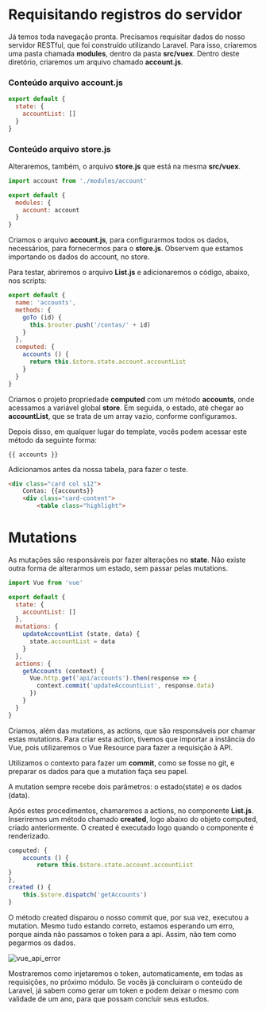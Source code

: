# Requisitando registros do servidor

Já temos toda navegação pronta. Precisamos requisitar dados do nosso servidor RESTful, que foi construído utilizando Laravel.
Para isso, criaremos uma pasta chamada **modules**, dentro da pasta **src/vuex**. Dentro deste diretório, criaremos um arquivo chamado **account.js**.

### Conteúdo arquivo account.js

```js
export default {
  state: {
    accountList: []
  }
}
```

### Conteúdo arquivo store.js

Alteraremos, também, o arquivo **store.js** que está na mesma **src/vuex**.

```js
import account from './modules/account'

export default {
  modules: {
    account: account
  }
}
```

Criamos o arquivo **account.js**, para configurarmos todos os dados, necessários, para fornecermos para o **store.js**. Observem que estamos importando os dados do account, no store.

Para testar, abriremos o arquivo **List.js** e adicionaremos o código, abaixo, nos scripts:

```js
export default {
  name: 'accounts',
  methods: {
    goTo (id) {
      this.$router.push('/contas/' + id)
    }
  },
  computed: {
    accounts () {
      return this.$store.state.account.accountList
    }
  }
}
```

Criamos o projeto propriedade **computed** com um método **accounts**, onde acessamos a variável global **store**. Em seguida, o estado, até chegar ao **accountList**, que se trata de um array vazio, conforme configuramos.

Depois disso, em qualquer lugar do template, vocês podem acessar este método da seguinte forma:

`{{ accounts }}`

Adicionamos antes da nossa tabela, para fazer o teste.

```html
<div class="card col s12">
    Contas: {{accounts}}
    <div class="card-content">
        <table class="highlight">
```

# Mutations

As mutações são responsáveis por fazer alterações no **state**. Não existe outra forma de alterarmos um estado, sem passar pelas mutations.

```js
import Vue from 'vue'

export default {
  state: {
    accountList: []
  },
  mutations: {
    updateAccountList (state, data) {
      state.accountList = data
    }
  },
  actions: {
    getAccounts (context) {
      Vue.http.get('api/accounts').then(response => {
        context.commit('updateAccountList', response.data)
      })
    }
  }
}
```

Criamos, além das mutations, as actions, que são responsáveis por chamar estas mutations. Para criar esta action, tivemos que importar a instância do Vue, pois utilizaremos o Vue Resource para fazer a requisição à API.

Utilizamos o contexto para fazer um **commit**, como se fosse no git, e preparar os dados para que a mutation faça seu papel.

A mutation sempre recebe dois parâmetros: o estado(state) e os dados (data).

Após estes procedimentos, chamaremos a actions, no componente **List.js**. Inseriremos um método chamado **created**, logo abaixo do objeto computed, criado anteriormente. O created é executado logo quando o componente é renderizado.

```js
computed: {
    accounts () {
        return this.$store.state.account.accountList
}
},
created () {
    this.$store.dispatch('getAccounts')
}
```

O método created disparou o nosso commit que, por sua vez, executou a mutation. Mesmo tudo estando correto, estamos esperando um erro, porque ainda não passamos o token para a api. Assim,  não tem como pegarmos os dados.

![vue_api_error](./images/vue_api_error.png "vue_api_error")

Mostraremos como injetaremos o token, automaticamente, em todas as requisições, no próximo módulo. 
Se vocês já concluiram o conteúdo de Laravel, já sabem como gerar um token e  podem deixar o mesmo com validade de um ano, para que possam concluir seus estudos.